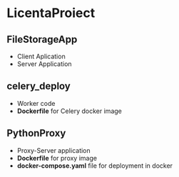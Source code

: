 # LicentaProiect
## FileStorageApp
- Client Aplication
- Server Application

## celery_deploy
- Worker code
- __Dockerfile__ for Celery docker image

## PythonProxy
- Proxy-Server application
- __Dockerfile__ for proxy image
- __docker-compose.yaml__ file for deployment in docker
